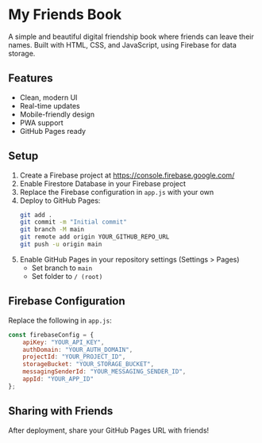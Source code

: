  # My Friends Book

A simple and beautiful digital friendship book where friends can leave their names. Built with HTML, CSS, and JavaScript, using Firebase for data storage.

## Features

- Clean, modern UI
- Real-time updates
- Mobile-friendly design
- PWA support
- GitHub Pages ready

## Setup

1. Create a Firebase project at https://console.firebase.google.com/
2. Enable Firestore Database in your Firebase project
3. Replace the Firebase configuration in `app.js` with your own
4. Deploy to GitHub Pages:
   ```bash
   git add .
   git commit -m "Initial commit"
   git branch -M main
   git remote add origin YOUR_GITHUB_REPO_URL
   git push -u origin main
   ```
5. Enable GitHub Pages in your repository settings (Settings > Pages)
   - Set branch to `main`
   - Set folder to `/ (root)`

## Firebase Configuration

Replace the following in `app.js`:
```javascript
const firebaseConfig = {
    apiKey: "YOUR_API_KEY",
    authDomain: "YOUR_AUTH_DOMAIN",
    projectId: "YOUR_PROJECT_ID",
    storageBucket: "YOUR_STORAGE_BUCKET",
    messagingSenderId: "YOUR_MESSAGING_SENDER_ID",
    appId: "YOUR_APP_ID"
};
```

## Sharing with Friends

After deployment, share your GitHub Pages URL with friends!